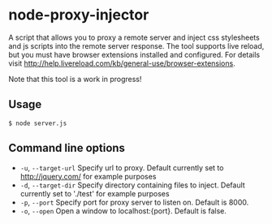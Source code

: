 # node-proxy-injector

  A script that allows you to proxy a remote server and inject css stylesheets and js scripts into the remote server response. The tool supports live reload, but you must have browser extensions installed and configured. For details visit http://help.livereload.com/kb/general-use/browser-extensions.

  Note that this tool is a work in progress!


## Usage

  `$ node server.js`

## Command line options

  * `-u`, `--target-url` Specify url to proxy. Default currently set to http://jquery.com/ for example purposes
  * `-d`, `--target-dir` Specify directory containing files to inject. Default currently set to './test' for example purposes
  * `-p`, `--port` Specify port for proxy server to listen on. Default is 8000.
  * `-o`, `--open` Open a window to localhost:{port}. Default is false.
